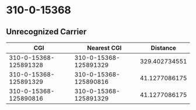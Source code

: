 # 310-0-15368
## Unrecognized Carrier


| CGI | Nearest CGI | Distance |
|-----|-------------|----------|
| 310-0-15368-125891328 | 310-0-15368-125891329 | 329.402734551 |
| 310-0-15368-125891329 | 310-0-15368-125890816 | 41.1277086175 |
| 310-0-15368-125890816 | 310-0-15368-125891329 | 41.1277086175 |
